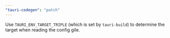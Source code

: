 ```yaml
---
"tauri-codegen": "patch"
---
```


Use `TAURI_ENV_TARGET_TRIPLE` (which is set by `tauri-build`) to determine the target when reading the config gile.
